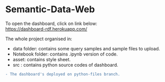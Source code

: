# Semantic-Data-Web

To open the dashboard, click on link below:  
https://dashboard-rdf.herokuapp.com/



The whole project organised in:


- data folder: contains some query samples and sample files to upload.
- Notebook folder: contains .ipynb version of code.
- asset: contains style sheet.
- src : contains python source codes of dashboard.


```diff
- The dashboard's deployed on python-files branch.

